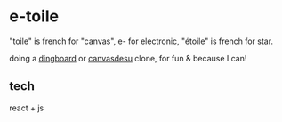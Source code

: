 # e-toile

"toile" is french for "canvas", e- for electronic, "étoile" is french for star.

doing a [dingboard](https://dingboard.com) or [canvasdesu](https://canvasdesu.com)
clone, for fun & because I can!

## tech

react + js
